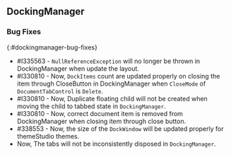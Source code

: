 ## DockingManager

### Bug Fixes
{:#dockingmanager-bug-fixes}

* \#I335563 - `NullReferenceException` will no longer be thrown in DockingManager when update the layout.
* \#I330810 - Now, `DockItems` count are updated properly on closing the item through CloseButton in DockingManager when `CloseMode` of `DocumentTabControl` is `Delete`.
* \#I330810 - Now, Duplicate floating child will not be created when moving the child to tabbed state in `DockingManager`.
* \#I330810 - Now, correct document item is removed from DockingManager when closing item through close button.
* \#338553 - Now, the size of the `DockWindow` will be updated properly for themeStudio themes.
* Now, The tabs will not be inconsistently disposed in `DockingManager`.